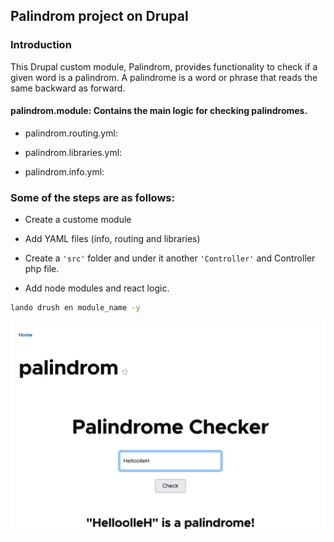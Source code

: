 ## Palindrom project on Drupal

### Introduction

This Drupal custom module, Palindrom, provides functionality to check if a given word is a palindrom. A palindrome is a word or phrase that reads the same backward as forward.

 #### palindrom.module: Contains the main logic for checking palindromes.

* palindrom.routing.yml:

* palindrom.libraries.yml:

* palindrom.info.yml:


### Some of the steps are as follows:

- Create a custome module

- Add YAML files (info, routing and libraries)

- Create a `'src'` folder and under it another `'Controller'` and Controller php file.

- Add node modules and react logic.

 ```bash
lando drush en module_name -y
```
![test](https://github.com/nahusenayElias/drupal-10-App/blob/main/web/modules/custom/palindrom/Screenshot%202024-09-25%20at%2018.50.24.png)



